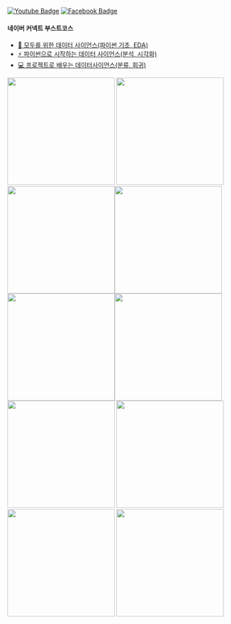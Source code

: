  [![Youtube Badge](https://img.shields.io/badge/Youtube-ff0000?style=flat-square&logo=youtube&link=https://www.youtube.com/channel/UC6kHTx_z0XmU9TFKqzvJ9TQ)](https://www.youtube.com/c/todaycode)   [![Facebook Badge](https://img.shields.io/badge/facebook-1877f2?style=flat-square&logo=facebook&logoColor=white&link=https://www.facebook.com/todaycode)](https://www.facebook.com/todaycode)


 
#### 네이버 커넥트 부스트코스
* [🐍 모두를 위한 데이터 사이언스(파이썬 기초, EDA)](https://github.com/corazzon/boostcourse-ds-basic)
* [⚡️ 파이썬으로 시작하는 데이터 사이언스(분석, 시각화)](https://github.com/corazzon/boostcourse-ds-510)
* [💻 프로젝트로 배우는 데이터사이언스(분류, 회귀)](https://github.com/corazzon/boostcourse-ds-511)




<a href="https://github.com/corazzon/python-text-analysis"><img src="https://cdn.inflearn.com/public/courses/332610/cover/dd60db93-9c2c-4e6c-b135-86bc77a98b91/332610-eng.png" width=242></a>
<a href="https://github.com/corazzon/finance-data-analysis"><img src="https://cdn.inflearn.com/public/courses/326383/cover/4c038b06-8afa-4ae8-b14a-5ed22cfabce0/326383-eng.png" width=242></a>
<a href="https://github.com/corazzon/open-data-analysis-basic"><img src="https://cdn.inflearn.com/public/courses/286688/course_cover/b08e32cb-597e-4af8-9f13-fd4b0562e4fb/pje-public-data-analysis-eng-2.png" width=242></a>
<a href="http://bit.ly/inflearn-kaggle-survey-2020" style="float:left"><img src="https://cdn.inflearn.com/public/courses/326366/cover/972de19c-79c3-4f2f-a4d4-472f301127f9" width=242></a>
<a href="https://github.com/corazzon/cracking-the-pandas-cheat-sheet" style="float:left"><img src="https://cdn.inflearn.com/public/courses/324030/course_cover/159651c0-3994-463b-8ece-be3b4c52709c/pandas_bje.png" width=242></a>
<a href="https://bit.ly/inflearn-nlp-tutorial" style="float:left"><img src="https://cdn.inflearn.com/wp-content/uploads/review_analysis.jpg" width=242></a>
<a href="https://github.com/corazzon/kma-weather-python"><img src="https://i.imgur.com/r1PBGNm.png" width=242></a>
<a href="https://github.com/corazzon/boostcourse-ds-510"><img src="https://i.imgur.com/WAF18lg.png" width=242></a>
<a href="https://github.com/corazzon/boostcourse-ds-511"><img src="https://i.imgur.com/viyRb9a.png" width=242></a>
<a href="https://programmers.co.kr/learn/courses/21"><img src="https://s3.ap-northeast-2.amazonaws.com/grepp-cloudfront/programmers_imgs/learn/thumb-course-datascience.jpg" width=242></a>

